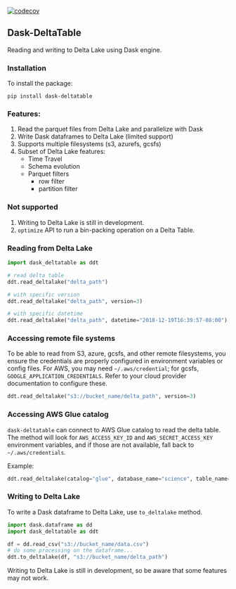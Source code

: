 [![codecov](https://codecov.io/github/aspirina765/dask-deltatable/graph/badge.svg?token=V68G7CXXHG)](https://codecov.io/github/aspirina765/dask-deltatable)
## Dask-DeltaTable

Reading and writing to Delta Lake using Dask engine.

### Installation

To install the package:

```
pip install dask-deltatable
```

### Features:

1. Read the parquet files from Delta Lake and parallelize with Dask
2. Write Dask dataframes to Delta Lake (limited support)
3. Supports multiple filesystems (s3, azurefs, gcsfs)
4. Subset of Delta Lake features:
   - Time Travel
   - Schema evolution
   - Parquet filters
     - row filter
     - partition filter

### Not supported

1. Writing to Delta Lake is still in development.
2. `optimize` API to run a bin-packing operation on a Delta Table.

### Reading from Delta Lake

```python
import dask_deltatable as ddt

# read delta table
ddt.read_deltalake("delta_path")

# with specific version
ddt.read_deltalake("delta_path", version=3)

# with specific datetime
ddt.read_deltalake("delta_path", datetime="2018-12-19T16:39:57-08:00")
```

### Accessing remote file systems

To be able to read from S3, azure, gcsfs, and other remote filesystems,
you ensure the credentials are properly configured in environment variables
or config files. For AWS, you may need `~/.aws/credential`; for gcsfs,
`GOOGLE_APPLICATION_CREDENTIALS`. Refer to your cloud provider documentation
to configure these.

```python
ddt.read_deltalake("s3://bucket_name/delta_path", version=3)
```

### Accessing AWS Glue catalog

`dask-deltatable` can connect to AWS Glue catalog to read the delta table.
The method will look for `AWS_ACCESS_KEY_ID` and `AWS_SECRET_ACCESS_KEY`
environment variables, and if those are not available, fall back to
`~/.aws/credentials`.

Example:

```python
ddt.read_deltalake(catalog="glue", database_name="science", table_name="physics")
```

### Writing to Delta Lake

To write a Dask dataframe to Delta Lake, use `to_deltalake` method.

```python
import dask.dataframe as dd
import dask_deltatable as ddt

df = dd.read_csv("s3://bucket_name/data.csv")
# do some processing on the dataframe...
ddt.to_deltalake(df, "s3://bucket_name/delta_path")
```

Writing to Delta Lake is still in development, so be aware that some features
may not work.
